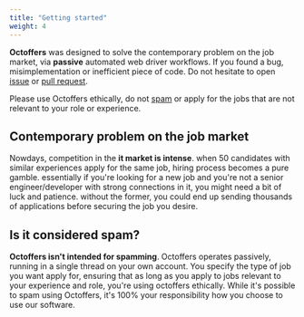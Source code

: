 ```yaml
---
title: "Getting started"
weight: 4
---
```


**Octoffers** was designed to solve the contemporary problem on the job market, via **passive** automated web driver workflows.
If you found a bug, misimplementation or inefficient piece of code. Do not hesitate to open 
[issue](https://github.com/init64/octoffers/issues) or [pull request](https://github.com/init64/octoffers/pulls).

Please use Octoffers ethically, do not [spam](https://wikipedia.com) or apply for the jobs that are not relevant to your role or experience.

Contemporary problem on the job market
------

Nowdays, competition in the **it market is intense**.
when 50 candidates with similar experiences apply for the same job, hiring process becomes a pure
gamble. essentially if you're looking for a new job and you're not a senior engineer/developer with strong
connections in it, you might need a bit of luck and patience. without the former, you could end up sending
thousands of applications before securing the job you desire.


Is it considered spam?
------

**Octoffers isn't intended for spamming**. Octoffers operates passively, running in a single thread
on your own account. You specify the type of job you want apply for, ensuring that as long as you apply to jobs
relevant to your experience and role, you're using octoffers ethically.
While it's possible to spam using Octoffers, it's 100% your responsibility how you choose to use our software.


